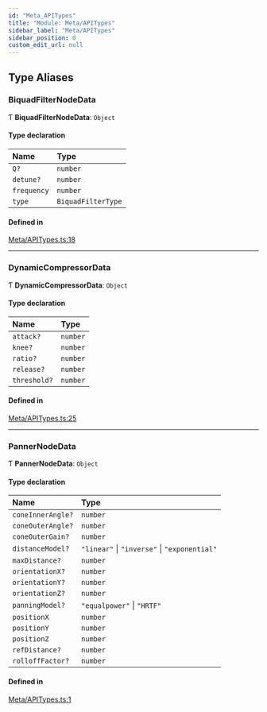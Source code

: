 ```yaml
---
id: "Meta_APITypes"
title: "Module: Meta/APITypes"
sidebar_label: "Meta/APITypes"
sidebar_position: 0
custom_edit_url: null
---
```


## Type Aliases

### BiquadFilterNodeData

Ƭ **BiquadFilterNodeData**: `Object`

#### Type declaration

| Name | Type |
| :------ | :------ |
| `Q?` | `number` |
| `detune?` | `number` |
| `frequency` | `number` |
| `type` | `BiquadFilterType` |

#### Defined in

[Meta/APITypes.ts:18](https://github.com/lucasdamianjohnson/DivineVoxelEngine/blob/596fa7391478620ed460dfb4856ff0a763b91c49/divinestar/audio/src/Meta/APITypes.ts#L18)

___

### DynamicCompressorData

Ƭ **DynamicCompressorData**: `Object`

#### Type declaration

| Name | Type |
| :------ | :------ |
| `attack?` | `number` |
| `knee?` | `number` |
| `ratio?` | `number` |
| `release?` | `number` |
| `threshold?` | `number` |

#### Defined in

[Meta/APITypes.ts:25](https://github.com/lucasdamianjohnson/DivineVoxelEngine/blob/596fa7391478620ed460dfb4856ff0a763b91c49/divinestar/audio/src/Meta/APITypes.ts#L25)

___

### PannerNodeData

Ƭ **PannerNodeData**: `Object`

#### Type declaration

| Name | Type |
| :------ | :------ |
| `coneInnerAngle?` | `number` |
| `coneOuterAngle?` | `number` |
| `coneOuterGain?` | `number` |
| `distanceModel?` | ``"linear"`` \| ``"inverse"`` \| ``"exponential"`` |
| `maxDistance?` | `number` |
| `orientationX?` | `number` |
| `orientationY?` | `number` |
| `orientationZ?` | `number` |
| `panningModel?` | ``"equalpower"`` \| ``"HRTF"`` |
| `positionX` | `number` |
| `positionY` | `number` |
| `positionZ` | `number` |
| `refDistance?` | `number` |
| `rolloffFactor?` | `number` |

#### Defined in

[Meta/APITypes.ts:1](https://github.com/lucasdamianjohnson/DivineVoxelEngine/blob/596fa7391478620ed460dfb4856ff0a763b91c49/divinestar/audio/src/Meta/APITypes.ts#L1)
